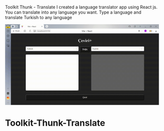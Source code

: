 Toolkit Thunk - Translate
I created a language translator app using React js. 
You can translate into any language you want. 
Type a language and translate Turkish to any language

![](ekran.gif)
# Toolkit-Thunk-Translate
